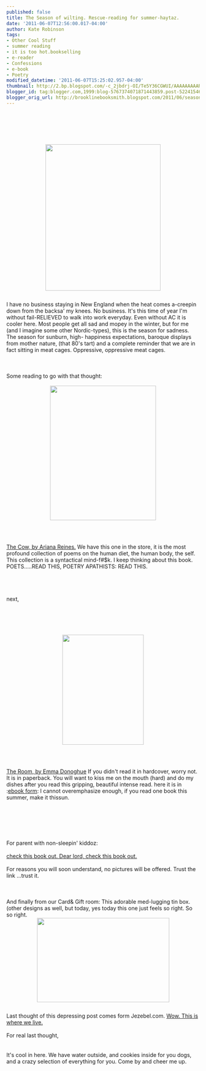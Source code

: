 ```yaml
---
published: false
title: The Season of wilting. Rescue-reading for summer-haytaz.
date: '2011-06-07T12:56:00.017-04:00'
author: Kate Robinson
tags:
- Other Cool Stuff
- summer reading
- it is too hot.bookselling
- e-reader
- Confessions
- e-book
- Poetry
modified_datetime: '2011-06-07T15:25:02.957-04:00'
thumbnail: http://2.bp.blogspot.com/-c_2jbdrj-OI/Te5Y36CGWUI/AAAAAAAAARc/OLIW0WZyEq0/s72-c/1111111111111111111.jpg
blogger_id: tag:blogger.com,1999:blog-5767374071871443859.post-5224154634656975158
blogger_orig_url: http://brooklinebooksmith.blogspot.com/2011/06/season-of-wilting-rescue-reading-for.html
---
```


<div><br /><div><br /><div><br /><div><br /><div><br /></div><img style="TEXT-ALIGN: center; MARGIN: 0px auto 10px; WIDTH: 300px; DISPLAY: block; HEIGHT: 382px; CURSOR: hand" id="BLOGGER_PHOTO_ID_5615523502871697730" border="0" alt="" src="http://2.bp.blogspot.com/-c_2jbdrj-OI/Te5Y36CGWUI/AAAAAAAAARc/OLIW0WZyEq0/s400/1111111111111111111.jpg" /><br />I have no business staying in New England when the heat comes a-creepin down from the backsa' my knees. No business. It's this time of year I'm without fail-RELIEVED to walk into work everyday. Even without AC it is cooler here. Most people get all sad and mopey in the winter, but for me (and I imagine some other Nordic-types), this is the season for sadness. The season for sunburn, high- happiness expectations, baroque displays from mother nature, (that 80's tart) and a complete reminder that we are in fact sitting in meat cages. Oppressive, oppressive meat cages.<br /><br /><br /><br /><div>Some reading to go with that thought:</div><br /><img style="TEXT-ALIGN: center; MARGIN: 0px auto 10px; WIDTH: 276px; DISPLAY: block; HEIGHT: 351px; CURSOR: hand" id="BLOGGER_PHOTO_ID_5615533948952755026" border="0" alt="" src="http://1.bp.blogspot.com/-Ak0pdSnN7s8/Te5iX8t5u1I/AAAAAAAAASM/IJzPOzncww4/s400/cow.jpg" /><br /><br /><br /><div><a href="http://www.brooklinebooksmith-shop.com/book/9780977106479">The Cow, by Ariana Reines.</a> We have this one in the store, it is the most profound collection of poems on the human diet, the human body, the self. This collection is a syntactical mind-f#$k. I keep thinking about this book. POETS.....READ THIS, POETRY APATHISTS: READ THIS.</div></div><br /><div></div><br /><div></div><br /><div><br />next,<br /><br /><br /></div><br /><div></div><br /><div><br /></div><img style="TEXT-ALIGN: center; MARGIN: 0px auto 10px; WIDTH: 212px; DISPLAY: block; HEIGHT: 287px; CURSOR: hand" id="BLOGGER_PHOTO_ID_5615533732405035826" border="0" alt="" src="http://3.bp.blogspot.com/-e9GGv5wp_vQ/Te5iLWA5wzI/AAAAAAAAASE/gbcJL5a-sFE/s400/room.jpg" /><br /><br /><br /><div><a href="http://www.brooklinebooksmith-shop.com/book/9780316098328">The Room, by Emma Donoghue</a> If you didn't read it in hardcover, worry not. It is in paperback. You will want to kiss me on the mouth (hard) and do my dishes after you read this gripping, beautiful intense read. here it is in :<a href="http://www.brooklinebooksmith-shop.com/google-ebooks/room-novel">ebook form</a>: I cannot overemphasize enough, if you read one book this summer, make it thissun.</div><br /><br /><br /><div></div><br /><br /><br /><div>For parent with non-sleepin' kiddoz:</div><br /><div><a href="http://www.brooklinebooksmith-shop.com/book/9781617750250">check this book out. Dear lord, check this book out.</a></div><br /><div>For reasons you will soon understand, no pictures will be offered. Trust the link ...trust it.</div><br /><br /><br /><div>And finally from our Card&amp; Gift room: This adorable med-lugging tin box. (other designs as well, but today, yes today this one just feels so right. So so right.</div><img style="TEXT-ALIGN: center; MARGIN: 0px auto 10px; WIDTH: 345px; DISPLAY: block; HEIGHT: 220px; CURSOR: hand" id="BLOGGER_PHOTO_ID_5615558392561740658" border="0" alt="" src="http://3.bp.blogspot.com/-ZIP9FTh5Ebc/Te54mwQbK3I/AAAAAAAAASU/5ORboIkp9UI/s400/pain.bmp" /><br />Last thought of this depressing post comes form Jezebel.com. <a href="http://jezebel.com/5809390/denied-gender-reassignment-inmate-tries-to-castrate-herself">Wow. This is where we live.<br /><br /></a>For real last thought,</div><br /><div></div><br /><div>It's cool in here. We have water outside, and cookies inside for you dogs, and a crazy selection of everything for you. Come by and cheer me up.<br /><br /><br /><br /><div></div><br /><br /><br /><br /><br /><br /><br /><div><br /><br /><br /><br /></div><br /><br /><br /><br /><br /><br /><br /><div></div></div></div></div>
